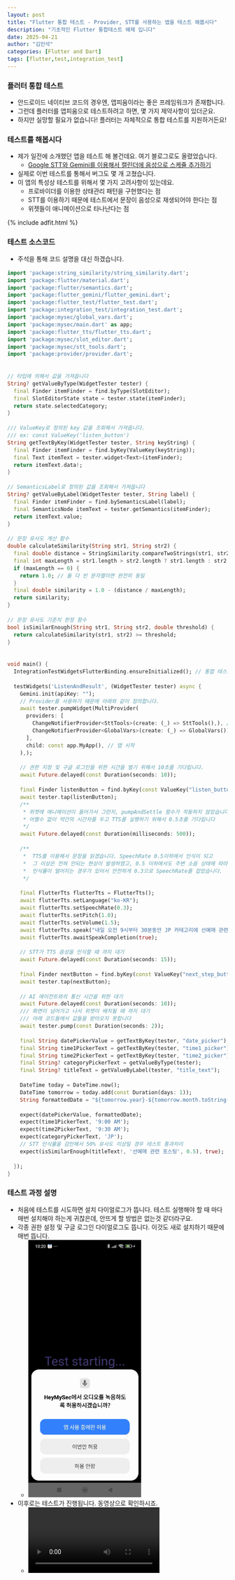 ```yaml
---
layout: post
title: "Flutter 통합 테스트 - Provider, STT를 사용하는 앱을 테스트 해봅시다"
description: "기초적인 Flutter 통합테스트 예제 입니다"
date: 2025-04-21
author: "김민석"
categories: [Flutter and Dart]
tags: [flutter,test,integration_test]
---
```

### 플러터 통합 테스트
- 안드로이드 네이티브 코드의 경우엔, 앱피움이라는 좋은 프레임워크가 존재합니다.
- 그런데 플러터를 앱피움으로 테스트하려고 하면, 몇 가지 제약사항이 있더군요.
- 하지만 실망할 필요가 없습니다! 플러터는 자체적으로 통합 테스트를 지원하거든요!

### 테스트를 해봅시다
- 제가 일전에 소개했던 앱을 테스트 해 볼건데요. 여기 블로그로도 올렸었습니다.
    - [Google STT와 Gemini를 이용해서 캘린더에 음성으로 스케쥴 추가하기](https://reddol18.pe.kr/stt-google-calendar)
- 실제로 이번 테스트를 통해서 버그도 몇 개 고쳤습니다.
- 이 앱의 특성상 테스트를 위해서 몇 가지 고려사항이 있는데요. 
    - 프로바이더를 이용한 상태관리 패턴을 구현했다는 점
    - STT를 이용하기 때문에 테스트에서 문장이 음성으로 재생되어야 한다는 점
    - 위젯들이 애니메이션으로 타나난다는 점
    
{% include adfit.html %}    

### 테스트 소스코드
- 주석을 통해 코드 설명을 대신 하겠습니다.

```dart
import 'package:string_similarity/string_similarity.dart';
import 'package:flutter/material.dart';
import 'package:flutter/semantics.dart';
import 'package:flutter_gemini/flutter_gemini.dart';
import 'package:flutter_test/flutter_test.dart';
import 'package:integration_test/integration_test.dart';
import 'package:mysec/global_vars.dart';
import 'package:mysec/main.dart' as app;
import 'package:flutter_tts/flutter_tts.dart';
import 'package:mysec/slot_editor.dart';
import 'package:mysec/stt_tools.dart';
import 'package:provider/provider.dart';


// 타입에 의해서 값을 가져옵니다
String? getValueByType(WidgetTester tester) {
  final Finder itemFinder = find.byType(SlotEditor);
  final SlotEditorState state = tester.state(itemFinder);
  return state.selectedCategory;
}

/// ValueKey로 정의된 key 값을 조회해서 가져옵니다.
/// ex: const ValueKey('listen_button')
String getTextByKey(WidgetTester tester, String keyString) {
  final Finder itemFinder = find.byKey(ValueKey(keyString));
  final Text itemText = tester.widget<Text>(itemFinder);
  return itemText.data!;
}

// SemanticsLabel로 정의된 값을 조회해서 가져옵니다
String? getValueByLabel(WidgetTester tester, String label) {
  final Finder itemFinder = find.bySemanticsLabel(label);
  final SemanticsNode itemText = tester.getSemantics(itemFinder);
  return itemText.value;
}

// 문장 유사도 계산 함수
double calculateSimilarity(String str1, String str2) {
  final double distance = StringSimilarity.compareTwoStrings(str1, str2);
  final int maxLength = str1.length > str2.length ? str1.length : str2.length;
  if (maxLength == 0) {
    return 1.0; // 둘 다 빈 문자열이면 완전히 동일
  }
  final double similarity = 1.0 - (distance / maxLength);
  return similarity;
}

// 문장 유사도 기준치 판정 함수
bool isSimilarEnough(String str1, String str2, double threshold) {
  return calculateSimilarity(str1, str2) >= threshold;
}


void main() {
  IntegrationTestWidgetsFlutterBinding.ensureInitialized(); // 통합 테스트 환경 초기화

  testWidgets('ListenAndResult', (WidgetTester tester) async {
    Gemini.init(apiKey: "");
    // Provider를 사용하기 때문에 아래와 같이 정의합니다.
    await tester.pumpWidget(MultiProvider(
      providers: [
        ChangeNotifierProvider<SttTools>(create: (_) => SttTools(),), // SttTools Provider 추가,
        ChangeNotifierProvider<GlobalVars>(create: (_) => GlobalVars()),
      ],
      child: const app.MyApp(), // 앱 시작
    ),);

    // 권한 지정 및 구글 로그인을 위한 시간을 벌기 위해서 10초를 기다립니다.
    await Future.delayed(const Duration(seconds: 10));

    final Finder listenButton = find.byKey(const ValueKey("listen_button"));
    await tester.tap(listenButton);
    /**
     * 위젯에 애니메이션이 들어가서 그런지, pumpAndSettle 함수가 작동하지 않았습니다.
     * 어쩔수 없이 약간의 시간차를 두고 TTS를 실행하기 위해서 0.5초를 기다립니다
     */
    await Future.delayed(const Duration(milliseconds: 500));

    /**
     *  TTS를 이용해서 문장을 읽겠습니다. SpeechRate 0.5이하에서 인식이 되고
     *  그 이상은 전혀 안되는 현상이 발생하였고, 0.5 이하에서도 주변 소음 상태에 따라서
     *  인식률이 떨어지는 경우가 있어서 안전하게 0.3으로 SpeechRate를 잡았습니다.
     */

    final FlutterTts flutterTts = FlutterTts();
    await flutterTts.setLanguage("ko-KR");
    await flutterTts.setSpeechRate(0.3);
    await flutterTts.setPitch(1.0);
    await flutterTts.setVolume(1.5);
    await flutterTts.speak("내일 오전 9시부터 30분동안 JP 카테고리에 선예매 관련 포스팅 추가");
    await flutterTts.awaitSpeakCompletion(true);

    // STT가 TTS 음성을 인식할 때 까지 대기
    await Future.delayed(const Duration(seconds: 15));

    final Finder nextButton = find.byKey(const ValueKey("next_step_button2"));
    await tester.tap(nextButton);

    // AI 에이전트와의 통신 시간을 위한 대기
    await Future.delayed(const Duration(seconds: 10));
    /// 화면이 넘어가고 나서 위젯이 배치될 때 까지 대기
    /// 아래 코드들에서 값들을 받아오지 못합니다
    await tester.pump(const Duration(seconds: 2));

    final String datePickerValue = getTextByKey(tester, "date_picker");
    final String time1PickerText = getTextByKey(tester, "time1_picker");
    final String time2PickerText = getTextByKey(tester, "time2_picker");
    final String? categoryPickerText = getValueByType(tester);
    final String? titleText = getValueByLabel(tester, "title_text");

    DateTime today = DateTime.now();
    DateTime tomorrow = today.add(const Duration(days: 1));
    String formattedDate = "${tomorrow.year}-${tomorrow.month.toString().padLeft(2, '0')}-${tomorrow.day.toString().padLeft(2, '0')}";

    expect(datePickerValue, formattedDate);
    expect(time1PickerText, '9:00 AM');
    expect(time2PickerText, '9:30 AM');
    expect(categoryPickerText, 'JP');
    // STT 인식률을 감안해서 50% 유사도 이상일 경우 테스트 통과처리
    expect(isSimilarEnough(titleText!, '선예매 관련 포스팅', 0.5), true);

  });
}
```

### 테스트 과정 설명

- 처음에 테스트를 시도하면 설치 다이얼로그가 뜹니다. 테스트 실행해야 할 때 마다 매번 설치해야 하는게 귀찮은데, 안뜨게 할 방법은 없는것 같더라구요.
- 각종 권한 설정 및 구글 로그인 다이얼로그도 뜹니다. 이것도 새로 설치하기 때문에 매번 뜹니다.
    - ![권한설정](../images/20250421/1.png)    
- 이후로는 테스트가 진행됩니다. 동영상으로 확인하시죠.    
    - <video controls src="../images/20250421/test.mp4" title="Title"></video>